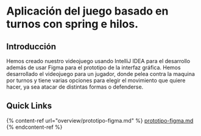 # Aplicación del juego basado en turnos con spring e hilos.

## Introducción&#x20;

Hemos creado nuestro videojuego usando IntelliJ IDEA para el desarrollo además de usar Figma para el prototipo de la interfaz gráfica. Hemos desarrollado el videojuego para un jugador, donde pelea contra la maquina por turnos y tiene varias opciones para elegir el movimiento que quiere hacer, ya sea atacar de distintas formas o defenderse.

## Quick Links

{% content-ref url="overview/prototipo-figma.md" %}
[prototipo-figma.md](overview/prototipo-figma.md)
{% endcontent-ref %}

